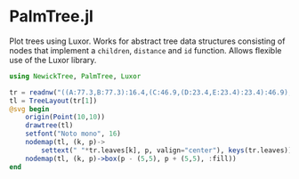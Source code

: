 # PalmTree.jl

Plot trees using Luxor. Works for abstract tree data structures consisting
of nodes that implement a `children`, `distance` and `id` function. Allows
flexible use of the Luxor library.

```julia
using NewickTree, PalmTree, Luxor

tr = readnw("((A:77.3,B:77.3):16.4,(C:46.9,(D:23.4,E:23.4):23.4):46.9);")
tl = TreeLayout(tr[1])
@svg begin
    origin(Point(10,10))
    drawtree(tl)
    setfont("Noto mono", 16)
    nodemap(tl, (k, p)->
        settext(" "*tr.leaves[k], p, valign="center"), keys(tr.leaves))
    nodemap(tl, (k, p)->box(p - (5,5), p + (5,5), :fill))
end
```
